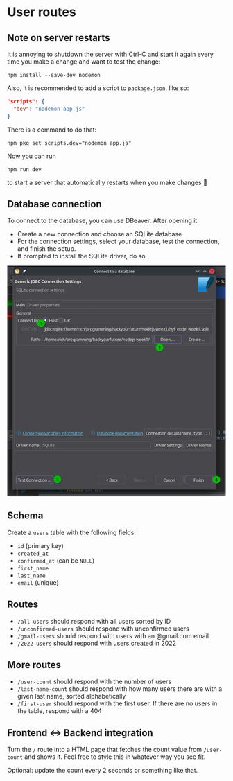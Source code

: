 # User routes

## Note on server restarts

It is annoying to shutdown the server with Ctrl-C and start it again every time you make a change and want to test the change:

```shell
npm install --save-dev nodemon
```

Also, it is recommended to add a script to `package.json`, like so:

```json
"scripts": {
  "dev": "nodemon app.js"
}
```

There is a command to do that:

```shell
npm pkg set scripts.dev="nodemon app.js"
```

Now you can run

```shell
npm run dev
```

to start a server that automatically restarts when you make changes 🎉

## Database connection

To connect to the database, you can use DBeaver. After opening it:

- Create a new connection and choose an SQLite database
- For the connection settings, select your database, test the connection, and finish the setup.
- If prompted to install the SQLite driver, do so.

<img src="../assets/database-connection.png" alt="DBeaver SQLite connection" width="600">

## Schema

Create a `users` table with the following fields:

- `id` (primary key)
- `created_at`
- `confirmed_at` (can be `NULL`)
- `first_name`
- `last_name`
- `email` (unique)

## Routes

- `/all-users` should respond with all users sorted by ID
- `/unconfirmed-users` should respond with unconfirmed users
- `/gmail-users` should respond with users with an @gmail.com email
- `/2022-users` should respond with users created in 2022

## More routes

- `/user-count` should respond with the number of users
- `/last-name-count` should respond with how many users there are with a given last name, sorted alphabetically
- `/first-user` should respond with the first user. If there are no users in the table, respond with a 404

## Frontend <-> Backend integration

Turn the `/` route into a HTML page that fetches the count value from `/user-count` and shows it. Feel free to style this in whatever way you see fit.

Optional: update the count every 2 seconds or something like that.
